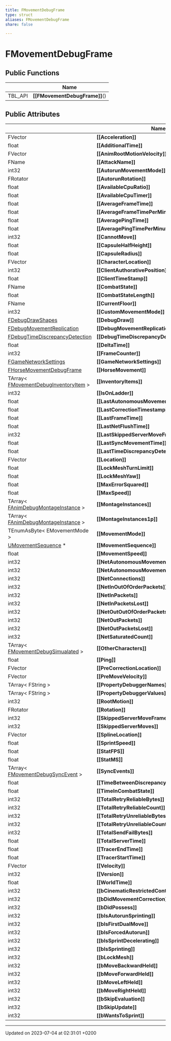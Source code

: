 ```yaml
---
title: FMovementDebugFrame
type: struct
aliases: FMovementDebugFrame
share: false

---
```


# FMovementDebugFrame





## Public Functions

|                | Name           |
| -------------- | -------------- |
| TBL_API | **[[FMovementDebugFrame]]**() |

## Public Attributes

|                | Name           |
| -------------- | -------------- |
| FVector | **[[Acceleration]]**  |
| float | **[[AdditionalTime]]**  |
| FVector | **[[AnimRootMotionVelocity]]**  |
| FName | **[[AttackName]]**  |
| int32 | **[[AutorunMovementMode]]**  |
| FRotator | **[[AutorunRotation]]**  |
| float | **[[AvailableCpuRatio]]**  |
| float | **[[AvailableCpuTimer]]**  |
| float | **[[AverageFrameTime]]**  |
| float | **[[AverageFrameTimePerMinute]]**  |
| float | **[[AveragePingTime]]**  |
| float | **[[AveragePingTimePerMinute]]**  |
| int32 | **[[CannotMove]]**  |
| float | **[[CapsuleHalfHeight]]**  |
| float | **[[CapsuleRadius]]**  |
| FVector | **[[CharacterLocation]]**  |
| int32 | **[[ClientAuthorativePosition]]**  |
| float | **[[ClientTimeStamp]]**  |
| FName | **[[CombatState]]**  |
| float | **[[CombatStateLength]]**  |
| FName | **[[CurrentFloor]]**  |
| int32 | **[[CustomMovementMode]]**  |
| [FDebugDrawShapes](/docs/SDK/Source/Classes/structFDebugDrawShapes.md) | **[[DebugDraw]]**  |
| [FDebugMovementReplication](/docs/SDK/Source/Classes/structFDebugMovementReplication.md) | **[[DebugMovementReplication]]**  |
| [FDebugTimeDiscrepancyDetection](/docs/SDK/Source/Classes/structFDebugTimeDiscrepancyDetection.md) | **[[DebugTimeDiscrepancyDetection]]**  |
| float | **[[DeltaTime]]**  |
| int32 | **[[FrameCounter]]**  |
| [FGameNetworkSettings](/docs/SDK/Source/Classes/structFGameNetworkSettings.md) | **[[GameNetworkSettings]]**  |
| [FHorseMovementDebugFrame](/docs/SDK/Source/Classes/structFHorseMovementDebugFrame.md) | **[[HorseMovement]]**  |
| TArray< [FMovementDebugInventoryItem](/docs/SDK/Source/Classes/structFMovementDebugInventoryItem.md) > | **[[InventoryItems]]**  |
| int32 | **[[IsOnLadder]]**  |
| float | **[[LastAutonomousMovementCorrectionTime]]**  |
| float | **[[LastCorrectionTimestamp]]**  |
| float | **[[LastFrameTime]]**  |
| float | **[[LastNetFlushTime]]**  |
| int32 | **[[LastSkippedServerMoveFrame]]**  |
| float | **[[LastSyncMovementTime]]**  |
| float | **[[LastTimeDiscrepancyDetectedTime]]**  |
| FVector | **[[Location]]**  |
| float | **[[LockMeshTurnLimit]]**  |
| float | **[[LockMeshYaw]]**  |
| float | **[[MaxErrorSquared]]**  |
| float | **[[MaxSpeed]]**  |
| TArray< [FAnimDebugMontageInstance](/docs/SDK/Source/Classes/structFAnimDebugMontageInstance.md) > | **[[MontageInstances]]**  |
| TArray< [FAnimDebugMontageInstance](/docs/SDK/Source/Classes/structFAnimDebugMontageInstance.md) > | **[[MontageInstances1p]]**  |
| TEnumAsByte< EMovementMode > | **[[MovementMode]]**  |
| [UMovementSequence](/docs/SDK/Source/Classes/classUMovementSequence.md) * | **[[MovementSequence]]**  |
| float | **[[MovementSpeed]]**  |
| int32 | **[[NetAutonomousMovementCorrectionBunches]]**  |
| int32 | **[[NetAutonomousMovementCorrections]]**  |
| int32 | **[[NetConnections]]**  |
| int32 | **[[NetInOutOfOrderPackets]]**  |
| int32 | **[[NetInPackets]]**  |
| int32 | **[[NetInPacketsLost]]**  |
| int32 | **[[NetOutOutOfOrderPackets]]**  |
| int32 | **[[NetOutPackets]]**  |
| int32 | **[[NetOutPacketsLost]]**  |
| int32 | **[[NetSaturatedCount]]**  |
| TArray< [FMovementDebugSimualated](/docs/SDK/Source/Classes/structFMovementDebugSimualated.md) > | **[[OtherCharacters]]**  |
| float | **[[Ping]]**  |
| FVector | **[[PreCorrectionLocation]]**  |
| FVector | **[[PreMoveVelocity]]**  |
| TArray< FString > | **[[PropertyDebuggerNames]]**  |
| TArray< FString > | **[[PropertyDebuggerValues]]**  |
| int32 | **[[RootMotion]]**  |
| FRotator | **[[Rotation]]**  |
| int32 | **[[SkippedServerMoveFrames]]**  |
| int32 | **[[SkippedServerMoves]]**  |
| FVector | **[[SplineLocation]]**  |
| float | **[[SprintSpeed]]**  |
| float | **[[StatFPS]]**  |
| float | **[[StatMS]]**  |
| TArray< [FMovementDebugSyncEvent](/docs/SDK/Source/Classes/structFMovementDebugSyncEvent.md) > | **[[SyncEvents]]**  |
| float | **[[TimeBetweenDiscrepancyDetected]]**  |
| float | **[[TimeInCombatState]]**  |
| int32 | **[[TotalRetryReliableBytes]]**  |
| int32 | **[[TotalRetryReliableCount]]**  |
| int32 | **[[TotalRetryUnreliableBytes]]**  |
| int32 | **[[TotalRetryUnreliableCount]]**  |
| int32 | **[[TotalSendFailBytes]]**  |
| float | **[[TotalServerTime]]**  |
| float | **[[TracerEndTime]]**  |
| float | **[[TracerStartTime]]**  |
| FVector | **[[Velocity]]**  |
| int32 | **[[Version]]**  |
| float | **[[WorldTime]]**  |
| int32 | **[[bCinematicRestrictedControl]]**  |
| int32 | **[[bDidMovementCorrection]]**  |
| int32 | **[[bDidPossess]]**  |
| int32 | **[[bIsAutorunSprinting]]**  |
| int32 | **[[bIsFirstDualMove]]**  |
| int32 | **[[bIsForcedAutorun]]**  |
| int32 | **[[bIsSprintDecelerating]]**  |
| int32 | **[[bIsSprinting]]**  |
| int32 | **[[bLockMesh]]**  |
| int32 | **[[bMoveBackwardHeld]]**  |
| int32 | **[[bMoveForwardHeld]]**  |
| int32 | **[[bMoveLeftHeld]]**  |
| int32 | **[[bMoveRightHeld]]**  |
| int32 | **[[bSkipEvaluation]]**  |
| int32 | **[[bSkipUpdate]]**  |
| int32 | **[[bWantsToSprint]]**  |

-------------------------------

Updated on 2023-07-04 at 02:31:01 +0200